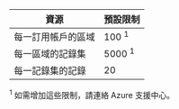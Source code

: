 
| 資源 | 預設限制 |
| --- | --- |
| 每一訂用帳戶的區域 |100 <sup>1</sup> |
| 每一區域的記錄集 |5000 <sup>1</sup> |
| 每一記錄集的記錄 |20 |

<sup>1</sup> 如需增加這些限制，請連絡 Azure 支援中心。

